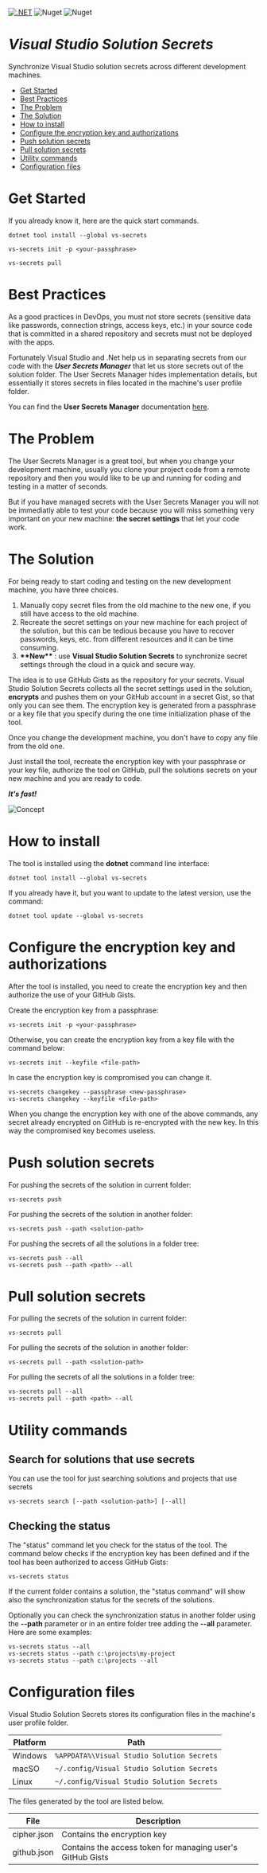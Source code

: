 [![.NET](https://github.com/ernstc/VisualStudioSolutionSecrets/actions/workflows/dotnet.yml/badge.svg)](https://github.com/ernstc/VisualStudioSolutionSecrets/actions/workflows/dotnet.yml) ![Nuget](https://img.shields.io/nuget/dt/vs-secrets) ![Nuget](https://img.shields.io/nuget/v/vs-secrets)

# ***Visual Studio Solution Secrets***

Synchronize Visual Studio solution secrets across different development machines.

* [Get Started](#get-started)
* [Best Practices](#best-practices)
* [The Problem](#the-problem)
* [The Solution](#the-solution)
* [How to install](#how-to-install)
* [Configure the encryption key and authorizations](#configure-the-encryption-key-and-authorizations)
* [Push solution secrets](#push-solution-secrets)
* [Pull solution secrets](#pull-solution-secrets)
* [Utility commands](#utility-commands)
* [Configuration files](#configuration-files)

# Get Started

If you already know it, here are the quick start commands.

```
dotnet tool install --global vs-secrets
```
```
vs-secrets init -p <your-passphrase>
```
```
vs-secrets pull
```

# Best Practices

As a good practices in DevOps, you must not store secrets (sensitive data like passwords, connection strings, access keys, etc.) in your source code that is committed in a shared repository and secrets must not be deployed with the apps.

Fortunately Visual Studio and .Net help us in separating secrets from our code with the ***User Secrets Manager*** that let us store secrets out of the solution folder. The User Secrets Manager hides implementation details, but essentially it stores secrets in files located in the machine's user profile folder.

You can find the **User Secrets Manager** documentation [here](https://docs.microsoft.com/en-us/aspnet/core/security/app-secrets?view=aspnetcore-6.0&tabs=windows#secret-manager).

# The Problem

The User Secrets Manager is a great tool, but when you change your development machine, usually you clone your project code from a remote repository and then you would like to be up and running for coding and testing in a matter of seconds.

But if you have managed secrets with the User Secrets Manager you will not be immediatly able to test your code because you will miss something very important on your new machine: **the secret settings** that let your code work.

# The Solution

For being  ready to start coding and testing on the new development machine, you have three choices.

1) Manually copy secret files from the old machine to the new one, if you still have access to the old machine.
2) Recreate the secret settings on your new machine for each project of the solution, but this can be tedious because you have to recover passwords, keys, etc. from different resources and it can be time consuming.
3) **\*\*New\*\*** : use **Visual Studio Solution Secrets** to synchronize secret settings through the cloud in a quick and secure way.

The idea is to use GitHub Gists as the repository for your secrets. Visual Studio Solution Secrets collects all the secret settings used in the solution, **encrypts** and pushes them on your GitHub account in a secret Gist, so that only you can see them. The encryption key is generated from a passphrase or a key file that you specify during the one time initialization phase of the tool.

Once you change the development machine, you don't have to copy any file from the old one.

Just install the tool, recreate the encryption key with your passphrase or your key file, authorize the tool on GitHub, pull the solutions secrets on your new machine and you are ready to code. 

***It's fast!***

![Concept](https://raw.githubusercontent.com/ernstc/VisualStudioSolutionSecrets/main/Concept.png)

# How to install

The tool is installed using the **dotnet** command line interface:

```
dotnet tool install --global vs-secrets
```

If you already have it, but you want to update to the latest version, use the command:

```
dotnet tool update --global vs-secrets
```

# Configure the encryption key and authorizations

After the tool is installed, you need to create the encryption key and then authorize the use of your GitHub Gists. 

Create the encryption key from a passphrase:
```
vs-secrets init -p <your-passphrase>
```
Otherwise, you can create the encryption key from a key file with the command below:
```
vs-secrets init --keyfile <file-path>
```

In case the encryption key is compromised you can change it. 
```
vs-secrets changekey --passphrase <new-passphrase>
vs-secrets changekey --keyfile <file-path>
```
When you change the encryption key with one of the above commands, any secret already encrypted on GitHub is re-encrypted with the new key. In this way the compromised key becomes useless.


# Push solution secrets

For pushing the secrets of the solution in current folder:
```
vs-secrets push
```
For pushing the secrets of the solution in another folder:
```
vs-secrets push --path <solution-path>
```
For pushing the secrets of all the solutions in a folder tree:
```
vs-secrets push --all
vs-secrets push --path <path> --all
```

# Pull solution secrets

For pulling the secrets of the solution in current folder:
```
vs-secrets pull
```
For pulling the secrets of the solution in another folder:
```
vs-secrets pull --path <solution-path>
```
For pulling the secrets of all the solutions in a folder tree:
```
vs-secrets pull --all
vs-secrets pull --path <path> --all
```
# Utility commands
## Search for solutions that use secrets

You can use the tool for just searching solutions and projects that use secrets
```
vs-secrets search [--path <solution-path>] [--all]
```


## Checking the status

The "status" command let you check for the status of the tool. The command below checks if the encryption key has been defined and if the tool has been authorized to access GitHub Gists:
```
vs-secrets status
```
If the current folder contains a solution, the "status command" will show also the synchronization status for the secrets of the solutions.

Optionally you can check the synchronization status in another folder using the **--path** parameter or in an entire folder tree adding the **--all** parameter. Here are some examples:
```
vs-secrets status --all
vs-secrets status --path c:\projects\my-project
vs-secrets status --path c:\projects --all
```

# Configuration files

Visual Studio Solution Secrets stores its configuration files in the machine's user profile folder.

| Platform | Path |
|----------|------|
| Windows | `%APPDATA%\Visual Studio Solution Secrets` |
| macSO | `~/.config/Visual Studio Solution Secrets` |
| Linux | `~/.config/Visual Studio Solution Secrets` |

The files generated by the tool are listed below.

| File | Description |
|------|-------------|
| cipher.json | Contains the encryption key |
| github.json | Contains the access token for managing user's GitHub Gists |

